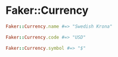 # Faker::Currency

```ruby
Faker::Currency.name #=> "Swedish Krona"

Faker::Currency.code #=> "USD"

Faker::Currency.symbol #=> "$"
```
